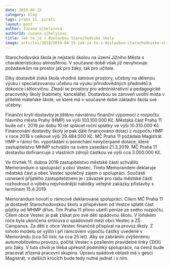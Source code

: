 ```yaml
---
date: 2019-04-15
category: blog
tags: praha 11, piráti
layout: post
author: Zuzana Ujhelyiová
authorId: zuzana.ujhelyiova
title: Jak to je s dostavbou Starochodvské školy
image: articles/2018/2019-04-15-jak-je-to-s-dostavbou-starochodovske-skoly.jpg
---
```


Starochodovská škola je nejstarší školou na území Jižního Města s charakteristickou atmosférou. V současné době však již nevyhovuje požadavkům na prostor jak pro žáky, tak pro učitele.

Díky dostavbě získá škola vhodné šatnové prostory, učebny na dělenou výuku i specializovanou učebnu na výuku přírodovědných předmětů a dokonce i tělocvičnu. Zlepší se prostory pro administrativní a pedagogické pracovníky školy (kabinety, kanceláře). Dostavbou se zároveň uvolní místa v přilehlé mateřské škole, ve které má v současné době základní škola své učebny.

Finanční krytí dostavby je jištěno návratnou finanční výpomocí z rozpočtu hlavního města Prahy (HMP) ve výši 103.100.000 Kč. Městská část Praha 11 bude od r. 2019 po dobu 10 let splácet roční splátky ve výši 10.310.000 Kč. Financování dostavby školy je pak dále financováno dotací z rozpočtu HMP v roce 2018 v celkové výši 29.484.500 Kč. MČ Praha 11 požádala Magistrát HMP v rámci fin. vypořádání o ponechání nevyčerpané dotace, které zastupitelstvo MHMP schválilo na svém zasedání 21.3.2019. MČ Praha 11 dostavbu dofinancuje z vlastních zdrojů částkou ve výši cca 3.000.000 Kč.

Ve čtvrtek 11. dubna 2019 zastupitelstvo městské části schválilo Memorandum o spolupráci s obcí Vestec. Tímto Memorandem deklaruje městská část a obec Vestec společný zájem o spolupráci. Součástí usnesení přijatého zastupitelstvem je i závazek pro radu městské části rozhodnout o výběru nejvhodnější nabídky veřejné zakázky přístavby s termínem 15.4.2019.

Memorandum hovoří o rámcové deklarované spolupráci. Cílem MČ Praha 11 je dostavět Starochodovskou školu a příspěvkem od Vestce splatit část půjčky od MHMP dříve. Tím Praha 11 přímo ušetří peníze ze svého rozpočtu. Cílem obce Vestec je pak získat pro své děti spádovou školu. V loňském roce byla ukončena smlouva o spádovosti mezi obcí Vestec a ZŠ Campanus. Za děti z obce Vestec finančně přispíval na provoz školy. Z tohoto modelu se vyšlo i při rámcovém výpočtu částky uvedené v Memorandu (cca 50 tisíc na cca 25 let). Aby se zabránilo zvýšenému automobilovému provozu, počítá Vestec s posílením pravidelné linky (3XX) pro žáky. V tuto chvíli je třeba upřesnit podmínky spolupráce, na čemž bude pracovat zřízená pracovní skupina. Úpravu spádové oblasti má v gesci Magistrát, v dalších krocích bude tedy nutné jednat i s ním.